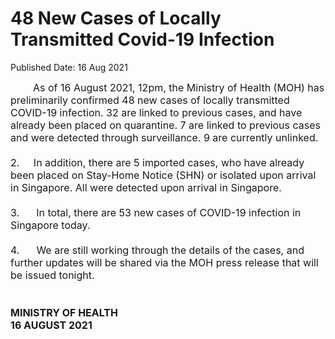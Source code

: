 <html>
    <meta http-equiv="Content-Type" content="text/html; charset=utf-8"/>
    <meta charset="utf-8"/>
    <title>  48 New Cases of Locally Transmitted Covid-19 Infection</title>
    <body><h1>  48 New Cases of Locally Transmitted Covid-19 Infection</h1>
    <p>Published Date: 16 Aug 2021</p> <span style="font-size: 16px;">&nbsp; &nbsp; &nbsp; &nbsp; As of 16 August 2021, 12pm, the Ministry of Health (MOH) has preliminarily confirmed 48 new cases of locally transmitted COVID-19 infection. 32 are linked to previous cases, and have already been placed on quarantine. 7 are linked to previous cases and were detected through surveillance. 9 are currently unlinked.&nbsp;<br><br>2.&nbsp; &nbsp; &nbsp;In addition, there are 5 imported cases, who have already been placed on Stay-Home Notice (SHN) or isolated upon arrival in Singapore. All were detected upon arrival in Singapore.<br><br>3.&nbsp; &nbsp; &nbsp; In total, there are 53 new cases of COVID-19 infection in Singapore today.<br><br>4.&nbsp; &nbsp; &nbsp; We are still working through the details of the cases, and further updates will be shared via the MOH press release that will be issued tonight.&nbsp;<br><br><br><strong>MINISTRY OF HEALTH<br>16 AUGUST 2021</strong></span></body>
</html>